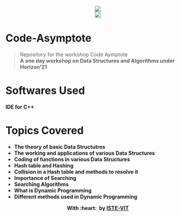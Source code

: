 <p align="center">
 <img src="https://user-images.githubusercontent.com/71590944/111881788-33353b80-89d8-11eb-9db1-746eba087b05.png" > <br> 
 <img src="https://user-images.githubusercontent.com/71590944/111882051-63310e80-89d9-11eb-95ed-a6270b3d25f9.jpeg"> <br>
</p>

# Code-Asymptote
>Repository for the workshop Code Aymptote <br>
<b>A one day workshop on Data Structures and Algorithms under Horizon'21 

# Softwares Used
  IDE for C++

# Topics Covered
  - The theory of basic Data Structutres
  - The working and applications of various Data Structures
  - Coding of functions in various Data Structures
  - Hash table and Hashing
  - Collision in a Hash table and methods to resolve it
  - Importance of Searching
  - Searching Algorithms
  - What is Dynamic Programming
  - Different methods used in Dynamic Programming
<p align="center">
	With :heart: &nbsp;by <a href="https://istevit.in/" target="_blank">ISTE-VIT</a>
</p>
